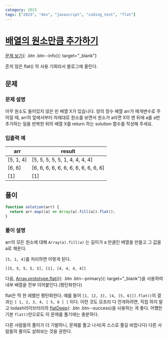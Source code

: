 ```yaml
---
category: 2023
tags: ["2023", "dev", "javascript", "coding_test", "flat"]
---
```


# [배열의 원소만큼 추가하기](https://school.programmers.co.kr/learn/courses/30/lessons/181861)

[문제 보기](https://school.programmers.co.kr/learn/courses/30/lessons/181861){: .btn .btn--info}{: target="\_blank"}

흔치 않은 flat() 의 사용 기회라서 블로그에 올린다.

## 문제

### 문제 설명

아무 원소도 들어있지 않은 빈 배열 X가 있습니다. 양의 정수 배열 arr가 매개변수로 주어질 때, arr의 앞에서부터 차례대로 원소를 보면서 원소가 a라면 X의 맨 뒤에 a를 a번 추가하는 일을 반복한 뒤의 배열 X를 return 하는 solution 함수를 작성해 주세요.

### 입출력 예

| arr       | result                               |
| --------- | ------------------------------------ |
| [5, 1, 4] | [5, 5, 5, 5, 5, 1, 4, 4, 4, 4]       |
| [6, 6]    | [6, 6, 6, 6, 6, 6, 6, 6, 6, 6, 6, 6] |
| [1]       | [1]                                  |

## 풀이

```javascript
function solution(arr) {
  return arr.map((a) => Array(a).fill(a)).flat();
}
```

### 풀이 설명

arr의 모든 원소에 대해
`Array(a).fill(a)` 는 길이가 a 만큼인 배열을 만들고 그 값을 a로 채운다.

`[5, 1, 4]`를 처리하면 이렇게 된다.

`[[5, 5, 5, 5, 5], [1], [4, 4, 4, 4]]`

다음, [Array.prototype.flat()](https://developer.mozilla.org/en-US/docs/Web/JavaScript/Reference/Global_Objects/Array/flat){: .btn .btn--primary}{: target="\_blank"}을 사용하여 내부 배열을 전부 이어붙인다.(평탄화한다)

flat은 딱 한 레벨만 평탄화한다. 예를 들어 `[1, [2, 3], [4, [5, 6]]].flat()`의 결과는 `[ 1, 2, 3, 4, [ 5, 6 ] ]` 이다. 이런 것도 모조리 다 전개하려면, 직접 하지 말고 lodash라이브러리의 [flatDeep](https://lodash.com/docs/4.17.15#flattenDeep){: .btn .btn--success}을 사용하는 게 좋다. 어쨌든 기본 `flat()`만으로도 이 문제를 풀기에는 충분하다.

다른 사람들의 풀이가 더 기발하니, 문제를 풀고 나서(꼭 스스로 풀길 바랍니다) 다른 사람들의 풀이도 살펴보는 것을 권한다.
